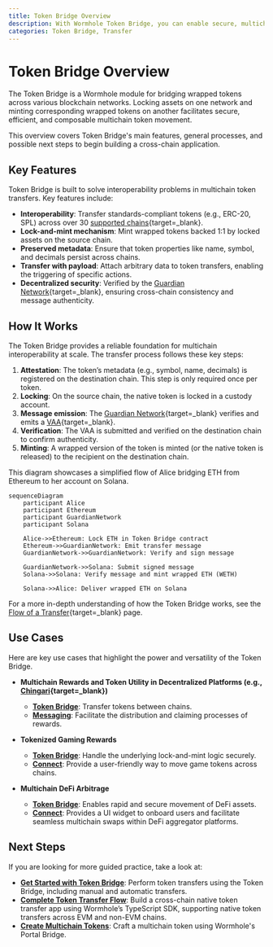 ```yaml
---
title: Token Bridge Overview
description: With Wormhole Token Bridge, you can enable secure, multichain communication, build multichain apps, sync data, and coordinate actions across blockchains.
categories: Token Bridge, Transfer
---
```


# Token Bridge Overview

The Token Bridge is a Wormhole module for bridging wrapped tokens across various blockchain networks. Locking assets on one network and minting corresponding wrapped tokens on another facilitates secure, efficient, and composable multichain token movement.

This overview covers Token Bridge's main features, general processes, and possible next steps to begin building a cross-chain application.

## Key Features

Token Bridge is built to solve interoperability problems in multichain token transfers. Key features include:

- **Interoperability**: Transfer standards-compliant tokens (e.g., ERC-20, SPL) across over 30 [supported chains](/docs/products/reference/supported-networks/#token-bridge){target=\_blank}.
- **Lock-and-mint mechanism**: Mint wrapped tokens backed 1:1 by locked assets on the source chain.
- **Preserved metadata**: Ensure that token properties like name, symbol, and decimals persist across chains.
- **Transfer with payload**: Attach arbitrary data to token transfers, enabling the triggering of specific actions.
- **Decentralized security**: Verified by the [Guardian Network](/docs/protocol/infrastructure/guardians/){target=\_blank}, ensuring cross-chain consistency and message authenticity.

## How It Works

The Token Bridge provides a reliable foundation for multichain interoperability at scale. The transfer process follows these key steps:

1. **Attestation**: The token’s metadata (e.g., symbol, name, decimals) is registered on the destination chain. This step is only required once per token.
2. **Locking**: On the source chain, the native token is locked in a custody account.
3. **Message emission**: The [Guardian Network](/docs/protocol/infrastructure/guardians/){target=\_blank} verifies and emits a [VAA](/docs/protocol/infrastructure/vaas/){target=\_blank}.
4. **Verification**: The VAA is submitted and verified on the destination chain to confirm authenticity.
5. **Minting**: A wrapped version of the token is minted (or the native token is released) to the recipient on the destination chain.

This diagram showcases a simplified flow of Alice bridging ETH from Ethereum to her account on Solana.

```mermaid
sequenceDiagram
    participant Alice
    participant Ethereum
    participant GuardianNetwork
    participant Solana

    Alice->>Ethereum: Lock ETH in Token Bridge contract
    Ethereum->>GuardianNetwork: Emit transfer message
    GuardianNetwork->>GuardianNetwork: Verify and sign message

    GuardianNetwork->>Solana: Submit signed message
    Solana->>Solana: Verify message and mint wrapped ETH (WETH)

    Solana->>Alice: Deliver wrapped ETH on Solana
```

For a more in-depth understanding of how the Token Bridge works, see the [Flow of a Transfer](/docs/products/token-bridge/concepts/transfer-flow/){target=\_blank} page.

## Use Cases

Here are key use cases that highlight the power and versatility of the Token Bridge.

- **Multichain Rewards and Token Utility in Decentralized Platforms (e.g., [Chingari](https://chingari.io/){target=\_blank})** 

    - [**Token Bridge**](/docs/products/token-bridge/get-started/): Transfer tokens between chains.
    - [**Messaging**](/docs/products/messaging/overview/): Facilitate the distribution and claiming processes of rewards.

- **Tokenized Gaming Rewards**

    - [**Token Bridge**](/docs/products/token-bridge/get-started/): Handle the underlying lock-and-mint logic securely.
    - [**Connect**](/docs/products/connect/overview/): Provide a user-friendly way to move game tokens across chains.

- **Multichain DeFi Arbitrage**

    - [**Token Bridge**](/docs/products/token-bridge/get-started/): Enables rapid and secure movement of DeFi assets.
    - [**Connect**](/docs/products/connect/overview/): Provides a UI widget to onboard users and facilitate seamless multichain swaps within DeFi aggregator platforms.

## Next Steps

If you are looking for more guided practice, take a look at: 

- [**Get Started with Token Bridge**](/docs/products/token-bridge/get-started/): Perform token transfers using the Token Bridge, including manual and automatic transfers.
- [**Complete Token Transfer Flow**](/docs/products/token-bridge/tutorials/transfer-workflow/): Build a cross-chain native token transfer app using Wormhole’s TypeScript SDK, supporting native token transfers across EVM and non-EVM chains.
- [**Create Multichain Tokens**](/docs/products/token-bridge/tutorials/multichain-token/): Craft a multichain token using Wormhole's Portal Bridge.